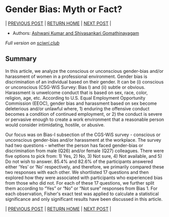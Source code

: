 # Gender Bias: Myth or Fact?

| [PREVIOUS POST](part-1-An-unequal-support-conundrum.md) | [RETURN HOME](https://github.com/wiscsg/wis-csg-2018) | [NEXT POST](part-3-biased-action-effective-reaction.md) |

- Authors: [Ashwani Kumar and Shivasankari Gomathinayagam](../authors_contributors.md)

*Full version on [sciwri.club](https://www.sciwri.club/wp-content/uploads/2019/03/CGS-WiS_Team2_20190318-Final.pdf)*

## Summary

In this article, we analyze the
conscious or unconscious gender-bias and/or
harassment of women in a professional environment.
Gender bias is discrimination of an individual based on
their gender. It can be (i) conscious or unconscious
(CSG-WiS Survey: Bias I) and (ii) subtle or obvious.
Harassment is unwelcome conduct that is based on sex,
race, color, religion, age, etc. According to U.S. Equal
Employment Opportunity Commission (EEOC), gender
bias and harassment based on sex become deleterious
and/or unlawful where, 1) enduring the offensive
conduct becomes a condition of continued
employment, or 2) the conduct is severe or pervasive
enough to create a work environment that a
reasonable person would consider intimidating, hostile,
or abusive. 

Our focus was on Bias-I subsection of the CGS-WiS
survey - conscious or unconscious gender-bias and/or
harassment at the workplace. The survey had two
questions - whether the person has faced gender-bias
or discrimination from male (Q26) and/or female (Q27)
colleagues. There were five options to pick from: 1)
Yes, 2) No, 3) Not sure, 4) Not available, and 5) Do not
wish to answer. 85.4% and 82.6% of the participants
answered either ‘Yes’ or ‘No’ respectively, and
therefore, we primarily compared these two responses
with each other. We shortlisted 17 questions and then
explored how they were associated with participants
who experienced bias from those who did not. For
each of these 17 questions, we further split them
according to “Yes” or “No” or “Not sure” responses
from Bias 1. For each observation, Fisher's exact test
was applied to calculate a statistical significance and
only significant results have been discussed in this
article. 

| [PREVIOUS POST](part-1-An-unequal-support-conundrum.md) | [RETURN HOME](https://github.com/wiscsg/wis-csg-2018) | [NEXT POST](part-3-biased-action-effective-reaction.md) |
